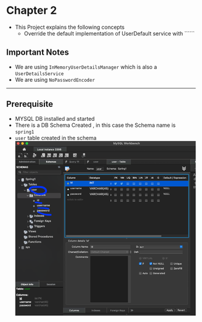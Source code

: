 # Chapter 2

* This Project explains the following concepts 
	* Override the default implementation of UserDefault service with `````` 


## Important Notes
* We are using `InMemoryUserDetailsManager` which is also a `UserDetailsService`
* We are using `NoPasswordEncoder` 


-------

## Prerequisite 

* MYSQL DB installed and started 
* There is  a DB Schema Created  , in this case the Schema name is `spring1`
* `user` table created in the schema
![image](images\chapter2\db.png)


